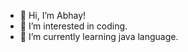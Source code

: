 - 👋 Hi, I’m Abhay!
- 👀 I’m interested in coding.
- 🌱 I’m currently learning java language.

<!---

--->
